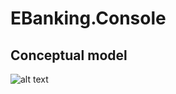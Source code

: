 # EBanking.Console
## Conceptual model
![alt text](https://github.com/djordjije11/EBanking.Console/blob/master/image.jpg?raw=true)
